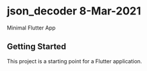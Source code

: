 # json_decoder 8-Mar-2021

Minimal Flutter App

## Getting Started

This project is a starting point for a Flutter application.
